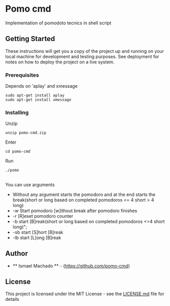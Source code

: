 # Pomo cmd

Implementation of pomodoto tecnics in shell script 

## Getting Started

These instructions will get you a copy of the project up and running on your local machine for development and testing purposes. See deployment for notes on how to deploy the project on a live system.

### Prerequisites

Depends on 'aplay' and xmessage

```
sudo apt-get install aplay
sudo apt-get install xmessage
```

### Installing

Unzip 
```
unzip pomo-cmd.zip
```

Enter 
```
cd pomo-cmd
```

Run
```
./pomo
```

##

You can use arguments
* Without any argument starts the pomodoro and at the end starts the break(short or long based on completed pomodoros <= 4 short > 4 long)
* -w Start pomodoro [w]ithout break after pomodoro finishes
* -r [R]eset pomodoro counter
* -b start [B]reak(short or long based on completed pomodoros <=4 short  long)";
* -sb start [S]hort [B]reak
* -lb start [L]ong [B]reak

## Author

* ** Ismael Machado ** - (https://github.com/pomo-cmd)

## License

This project is licensed under the MIT License - see the [LICENSE.md](LICENSE.md) file for details

